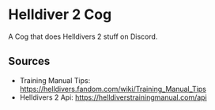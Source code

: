 # Helldiver 2 Cog
A Cog that does Helldivers 2 stuff on Discord.

## Sources
- Training Manual Tips: https://helldivers.fandom.com/wiki/Training_Manual_Tips
- Helldivers 2 Api: https://helldiverstrainingmanual.com/api